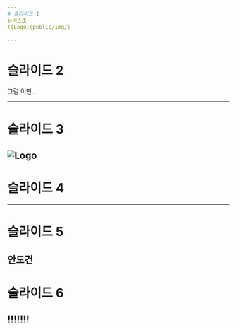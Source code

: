 ```yaml
---
# 슬라이드 1
뉴비스조 
![Logo](public/img/)

---
```

# 슬라이드 2
그럼 이만...

---
# 슬라이드 3

![Logo](podojuice/public/1545178773742.jpg)
---
# 슬라이드 4


---
# 슬라이드 5

안도건
---

# 슬라이드 6

!!!!!!!
---
